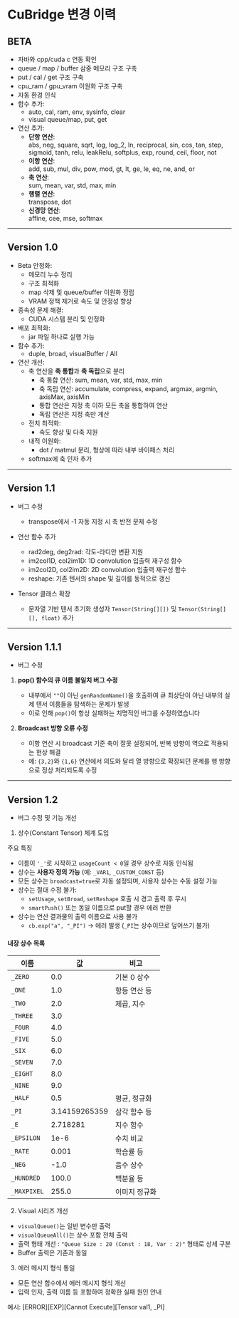 # CuBridge 변경 이력

## BETA

- 자바와 cpp/cuda c 연동 확인  
- queue / map / buffer 삼중 메모리 구조 구축  
- put / cal / get 구조 구축  
- cpu_ram / gpu_vram 이원화 구조 구축  
- 자동 환경 인식  
- 함수 추가:
  - auto, cal, ram, env, sysinfo, clear
  - visual queue/map, put, get
- 연산 추가:
  - **단항 연산**:  
    abs, neg, square, sqrt, log, log_2, ln, reciprocal, sin, cos, tan, step, sigmoid, tanh, relu, leakRelu, softplus, exp, round, ceil, floor, not
  - **이항 연산**:  
    add, sub, mul, div, pow, mod, gt, lt, ge, le, eq, ne, and, or
  - **축 연산**:  
    sum, mean, var, std, max, min
  - **행렬 연산**:  
    transpose, dot
  - **신경망 연산**:  
    affine, cee, mse, softmax

---

## Version 1.0

- Beta 안정화:
  - 메모리 누수 정리
  - 구조 최적화
  - map 삭제 및 queue/buffer 이원화 정립
  - VRAM 정책 제거로 속도 및 안정성 향상
- 종속성 문제 해결:
  - CUDA 시스템 분리 및 안정화
- 배포 최적화:
  - jar 파일 하나로 실행 가능
- 함수 추가:
  - duple, broad, visualBuffer / All
- 연산 개선:
  - 축 연산을 **축 통합**과 **축 독립**으로 분리
    - 축 통합 연산: sum, mean, var, std, max, min
    - 축 독립 연산: accumulate, compress, expand, argmax, argmin, axisMax, axisMin
    - 통합 연산은 지정 축 이하 모든 축을 통합하여 연산
    - 독립 연산은 지정 축만 계산
  - 전치 최적화:
    - 속도 향상 및 다축 지원
  - 내적 이원화:
    - dot / matmul 분리, 형상에 따라 내부 바이패스 처리
  - softmax에 축 인자 추가

---

## Version 1.1

- 버그 수정
  - transpose에서 -1 자동 지정 시 축 반전 문제 수정

- 연산 함수 추가
  - rad2deg, deg2rad: 각도-라디안 변환 지원
  - im2col1D, col2im1D: 1D convolution 입출력 재구성 함수
  - im2col2D, col2im2D: 2D convolution 입출력 재구성 함수
  - reshape: 기존 텐서의 shape 및 길이를 동적으로 갱신

- Tensor 클래스 확장
  - 문자열 기반 텐서 초기화 생성자 `Tensor(String[][])` 및 `Tensor(String[][], float)` 추가

---

## Version 1.1.1

- 버그 수정

1. **pop() 함수의 큐 이름 불일치 버그 수정**
   - 내부에서 `""`이 아닌 `genRandomName()`을 호출하여 큐 최상단이 아닌 내부의 실제 텐서 이름들을 탐색하는 문제가 발생
   - 이로 인해 `pop()`이 항상 실패하는 치명적인 버그를 수정하였습니다

2. **Broadcast 방향 오류 수정**
   - 이항 연산 시 broadcast 기준 축이 잘못 설정되어, 반복 방향이 역으로 적용되는 현상 해결
   - 예: `{3,2}`와 `{1,6}` 연산에서 의도와 달리 열 방향으로 확장되던 문제를 행 방향으로 정상 처리되도록 수정

---

## Version 1.2

- 버그 수정 및 기능 개선

1. 상수(Constant Tensor) 체계 도입

  주요 특징
  - 이름이 `'_'`로 시작하고 `usageCount < 0`일 경우 상수로 자동 인식됨
  - 상수는 **사용자 정의 가능** (예: `_VAR1`, `_CUSTOM_CONST` 등)
  - 모든 상수는 `broadcast=true`로 자동 설정되며, 사용자 상수는 수동 설정 가능
  - 상수는 절대 수정 불가:
    - `setUsage`, `setBroad`, `setReshape` 호출 시 경고 출력 후 무시
    - `smartPush()` 또는 동일 이름으로 put할 경우 에러 반환
  - 상수는 연산 결과물의 출력 이름으로 사용 불가
    - `cb.exp("a", "_PI")` -> 에러 발생 (`_PI`는 상수이므로 덮어쓰기 불가)

#### 내장 상수 목록

| 이름         | 값              | 비고                     |
|--------------|------------------|--------------------------|
| `_ZERO`      | 0.0              | 기본 0 상수              |
| `_ONE`       | 1.0              | 항등 연산 등             |
| `_TWO`       | 2.0              | 제곱, 지수               |
| `_THREE`     | 3.0              |                          |
| `_FOUR`      | 4.0              |                          |
| `_FIVE`      | 5.0              |                          |
| `_SIX`       | 6.0              |                          |
| `_SEVEN`     | 7.0              |                          |
| `_EIGHT`     | 8.0              |                          |
| `_NINE`      | 9.0              |                          |
| `_HALF`      | 0.5              | 평균, 정규화            |
| `_PI`        | 3.14159265359    | 삼각 함수 등            |
| `_E`         | 2.718281         | 지수 함수               |
| `_EPSILON`   | 1e-6             | 수치 비교                |
| `_RATE`      | 0.001            | 학습률 등                |
| `_NEG`       | -1.0             | 음수 상수                |
| `_HUNDRED`   | 100.0            | 백분율 등                |
| `_MAXPIXEL`  | 255.0            | 이미지 정규화            |

2. Visual 시리즈 개선

  - `visualQueue()`는 일반 변수만 출력
  - `visualQueueAll()`는 상수 포함 전체 출력
  - 출력 형태 개선 : `"Queue Size : 20 (Const : 18, Var : 2)"` 형태로 상세 구분
  - Buffer 출력은 기존과 동일  

3. 에러 메시지 형식 통일
  - 모든 연산 함수에서 에러 메시지 형식 개선
  - 입력 인자, 출력 이름 등 포함하여 정확한 실패 원인 안내

예시:
  [ERROR][EXP][Cannot Execute][Tensor val1, _PI]
